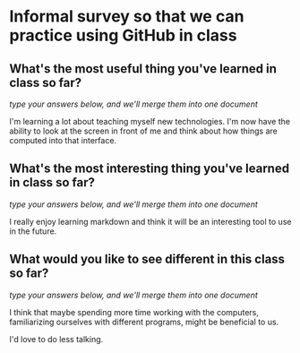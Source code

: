 # Informal survey so that we can practice using GitHub in class

## What's the most useful thing you've learned in class so far?
_type your answers below, and we'll merge them into one document_

I'm learning a lot about teaching myself new technologies.
I'm now have the ability to look at the screen in front of me and think about how things are computed into that interface.

## What's the most interesting thing you've learned in class so far? 
_type your answers below, and we'll merge them into one document_

I really enjoy learning markdown and think it will be an interesting tool to use in the future.

## What would you like to see different in this class so far?
_type your answers below, and we'll merge them into one document_

I think that maybe spending more time working with the computers, familiarizing ourselves with different programs, might be beneficial to us.

I'd love to do less talking.
